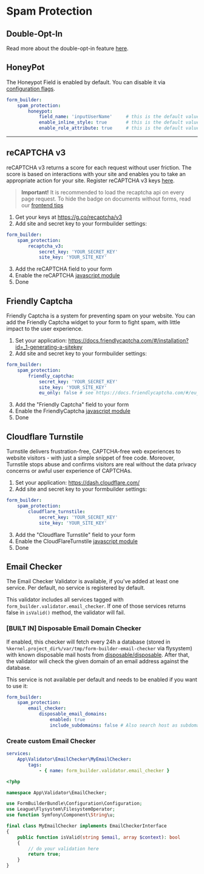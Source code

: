# Spam Protection

## Double-Opt-In
Read more about the double-opt-in feature [here](./04_DoubleOptIn.md).

## HoneyPot
The Honeypot Field is enabled by default. You can disable it via [configuration flags](100_ConfigurationFlags.md).

```yaml
form_builder:
    spam_protection:
        honeypot:
            field_name: 'inputUserName'     # this is the default value
            enable_inline_style: true       # this is the default value
            enable_role_attribute: true     # this is the default value and will add the role="presentation" attribute
```

***

## reCAPTCHA v3
reCAPTCHA v3 returns a score for each request without user friction. 
The score is based on interactions with your site and enables you to take an appropriate action for your site. 
Register reCAPTCHA v3 keys [here](https://g.co/recaptcha/v3).

> **Important!** It is recommended to load the recaptcha api on every page request.
> To hide the badge on documents without forms, read our [frontend tips](./90_FrontendTips.md)

1. Get your keys at https://g.co/recaptcha/v3
2. Add site and secret key to your formbuilder settings:

```yaml
form_builder:
    spam_protection:
        recaptcha_v3:
            secret_key: 'YOUR_SECRET_KEY'
            site_key: 'YOUR_SITE_KEY'
```

3. Add the reCAPTCHA field to your form
4. Enable the reCAPTCHA [javascript module](./91_Javascript.md)
4. Done

## Friendly Captcha
Friendly Captcha is a system for preventing spam on your website.
You can add the Friendly Captcha widget to your form to fight spam, with little impact to the user experience.

1. Set your application: https://docs.friendlycaptcha.com/#/installation?id=_1-generating-a-sitekey
2. Add site and secret key to your formbuilder settings:

```yaml
form_builder:
    spam_protection:
        friendly_captcha:
            secret_key: 'YOUR_SECRET_KEY'
            site_key: 'YOUR_SITE_KEY'
            eu_only: false # see https://docs.friendlycaptcha.com/#/eu_endpoint (enterprise only)
```

3. Add the "Friendly Captcha" field to your form
4. Enable the FriendlyCaptcha [javascript module](./91_Javascript.md)
4. Done

## Cloudflare Turnstile
Turnstile delivers frustration-free, CAPTCHA-free web experiences to website visitors - with just a simple snippet of free code.
Moreover, Turnstile stops abuse and confirms visitors are real without the data privacy concerns or awful user experience of CAPTCHAs.

1. Set your application: https://dash.cloudflare.com/
2. Add site and secret key to your formbuilder settings:

```yaml
form_builder:
    spam_protection:
        cloudflare_turnstile:
            secret_key: 'YOUR_SECRET_KEY'
            site_key: 'YOUR_SITE_KEY'

```

3. Add the "Cloudflare Turnstile" field to your form
4. Enable the CloudFlareTurnstile [javascript module](./91_Javascript.md)
4. Done

## Email Checker
The Email Checker Validator is available, if you've added at least one service. Per default, no service is registered by default. 

This validator includes all services tagged with `form_builder.validator.email_checker`.
If one of those services returns false in `isValid()` method, the validator will fail.

### [BUILT IN] Disposable Email Domain Checker
If enabled, this checker will fetch every 24h a database (stored in `%kernel.project_dir%/var/tmp/form-builder-email-checker` via flysystem) with known disposable mail hosts from [disposable/disposable](https://github.com/disposable/disposable).
After that, the validator will check the given domain of an email address against the database.

This service is not available per default and needs to be enabled if you want to use it:

```yaml
form_builder:
    spam_protection:
        email_checker:
            disposable_email_domains:
                enabled: true
                include_subdomains: false # Also search host as subdomain. Default: false. Note, that this can be a huge performance impact
```

### Create custom Email Checker

```yaml
services:
    App\Validator\EmailChecker\MyEmailChecker:
        tags:
            - { name: form_builder.validator.email_checker }
```

```php
<?php

namespace App\Validator\EmailChecker;

use FormBuilderBundle\Configuration\Configuration;
use League\Flysystem\FilesystemOperator;
use function Symfony\Component\String\u;

final class MyEmailChecker implements EmailCheckerInterface
{
    public function isValid(string $email, array $context): bool
    {
        // do your validation here
        return true;
    }
}
```
